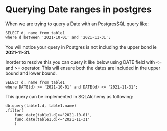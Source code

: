 # Querying Date ranges in postgres

When we are trying to query a Date with an PostgresSQL query like:

```
SELECT d, name from table1
where d between '2021-10-01' and '2021-11-31';
```

You will notice your query in Postgres is not including the upper bond ie **2021-11-31.** &#x20;

**I**norder to resolve this you can query it like below using DATE field with <= and >= operator. This will ensure both the dates are included in the upper bound and lower bound.

```
SELECT d, name from table1
where DATE(d) >= '2021-10-01' and DATE(d) <= '2021-11-31';
```

This query can be implemented in SQLAlchemy as following:



```
db.query(table1.d, table1.name)
.filter(
    func.date(table1.d)>='2021-10-01',
    func.date(table1.d)<='2021-11-31'
    )
```
